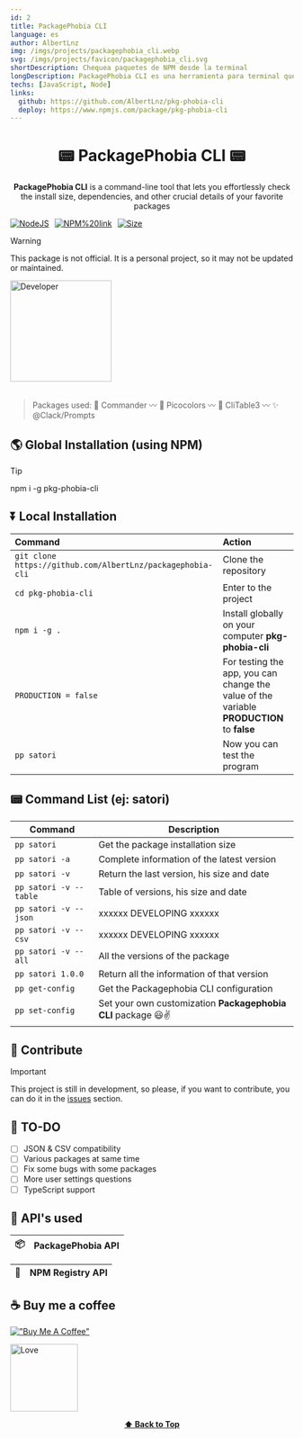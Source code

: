 ```yaml
---
id: 2
title: PackagePhobia CLI
language: es
author: AlbertLnz
img: /imgs/projects/packagephobia_cli.webp
svg: /imgs/projects/favicon/packagephobia_cli.svg
shortDescription: Chequea paquetes de NPM desde la terminal
longDescription: PackagePhobia CLI es una herramienta para terminal que te permite verificar el tamaño de instalación, sus dependencias y otros aspectos cruciales de tus paquetes favoritos de NPM.
techs: [JavaScript, Node]
links:
  github: https://github.com/AlbertLnz/pkg-phobia-cli
  deploy: https://www.npmjs.com/package/pkg-phobia-cli
---
```


<div align="center">
  
<h1>📟 PackagePhobia CLI 📟</h1>
  
**PackagePhobia CLI** is a command-line tool that lets you effortlessly check the install size, dependencies, and other crucial details of your favorite packages

<div style="display: flex; gap: 10px; align-items: center;">

  <a href="https://nodejs.org/">
    <img src="https://img.shields.io/badge/Node%20js-339933?style=for-the-badge&logo=nodedotjs&logoColor=white" alt="NodeJS">
  </a>

  <a href="https://www.npmjs.com/package/pkg-phobia-cli">
    <img src="https://img.shields.io/badge/NPM%20link-37a779?style=for-the-badge" alt="NPM%20link">
  </a>

  <a href="https://www.npmjs.com/package/pkg-phobia-cli">
    <img src="https://img.shields.io/badge/Package%20Size-15.9%20kB-92C00A.svg" alt="Size">
  </a>

</div>
</div>

> [!WARNING]
> This package is not official. It is a personal project, so it may not be updated or maintained.

<a href="https://www.npmjs.com/package/pkg-phobia-cli" style="size-6">
  <img src="http://ForTheBadge.com/images/badges/built-by-developers.svg" alt="Developer" width="180" height="auto">
</a>

<br />
<br />

> Packages used:
> 🔮 Commander 〰️
> 🎨 Picocolors 〰️
> 🏯 CliTable3 〰️
> ✨ @Clack/Prompts

## 🌎 Global Installation (using NPM)

> [!TIP]
> npm i -g pkg-phobia-cli

## ⏬ Local Installation

| Command                                                    | Action                                                                                    |
| :--------------------------------------------------------- | :---------------------------------------------------------------------------------------- |
| `git clone https://github.com/AlbertLnz/packagephobia-cli` | Clone the repository                                                                      |
| `cd pkg-phobia-cli`                                        | Enter to the project                                                                      |
| `npm i -g .`                                               | Install globally on your computer **pkg-phobia-cli**                                      |
| `PRODUCTION = false`                                       | For testing the app, you can change the value of the variable **PRODUCTION** to **false** |
| `pp satori`                                                | Now you can test the program                                                              |

## 📟 Command List (ej: satori)

| Command                | Description                                                   |
| ---------------------- | ------------------------------------------------------------- |
| `pp satori`            | Get the package installation size                             |
| `pp satori -a`         | Complete information of the latest version                    |
| `pp satori -v`         | Return the last version, his size and date                    |
| `pp satori -v --table` | Table of versions, his size and date                          |
| `pp satori -v --json`  | xxxxxx DEVELOPING xxxxxx                                      |
| `pp satori -v --csv`   | xxxxxx DEVELOPING xxxxxx                                      |
| `pp satori -v --all`   | All the versions of the package                               |
| `pp satori 1.0.0`      | Return all the information of that version                    |
| `pp get-config`        | Get the Packagephobia CLI configuration                       |
| `pp set-config`        | Set your own customization **Packagephobia CLI** package 😃✌️ |

## 🤝 Contribute

> [!IMPORTANT]
> This project is still in development, so please, if you want to contribute, you can do it in the [issues](https://github.com/AlbertLnz/pkg-phobia-cli/issues) section.

## 📑 TO-DO

- [ ] JSON & CSV compatibility
- [ ] Various packages at same time
- [ ] Fix some bugs with some packages
- [ ] More user settings questions
- [ ] TypeScript support

## 📡 API's used

| 📦  | PackagePhobia API |
| --- | :---------------- |

| 🏪  | NPM Registry API |
| --- | :--------------- |

## ☕ Buy me a coffee

[!["Buy Me A Coffee"](https://www.buymeacoffee.com/assets/img/custom_images/orange_img.png)](https://www.buymeacoffee.com/albertlnz)

<a href="https://i.pinimg.com/736x/b9/d6/ec/b9d6ec7cd26587c7e01336b93a723876.jpg">
  <img src="http://ForTheBadge.com/images/badges/built-with-love.svg" alt="Love" width="120" height="auto">
</a>

<div align="center">

**[⬆ Back to Top](#📟-packagephobia-cli-📟)**

</div>
